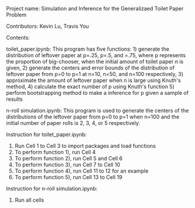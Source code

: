Project name: Simulation and Inference for the Generalizaed Toilet Paper Problem

Contributors: Kevin Lu, Travis You


Contents:

toilet_paper.ipynb:
This program has five functions: 1) generate the distribution of leftover paper at p=.25, p=.5, and =.75, where p represents the proportion of big-chooser, when the initial amount of toilet paper n is given, 2) generate the centers and error bounds of the distribution of leftover paper from p=0 to p=1 at n=10, n=50, and n=100 respectively, 3) approximate the amount of leftover paper when n is large using Knuth's method, 4) calculate the exact number of p using Knuth's function 5) perform bootstrapping method to make a inference for p given a sample of results

n-roll simulation.ipynb:
This program is used to generate the centers of the distributions of the leftover paper from p=0 to p=1 when n=100 and the initial number of paper rolls is 2, 3, 4, or 5 respectively.


Instruction for toilet_paper.ipynb:
1. Run Cell 1 to Cell 3 to import packages and load functions
2. To perform function 1), run Cell 4
3. To perform function 2), run Cell 5 and Cell 6
4. To perform function 3), run Cell 7 to Cell 10
5. To perform function 4), run Cell 11 to 12 for an example
6. To perform function 5), run Cell 13 to Cell 19

Instruction for n-roll simulation.ipynb:
1. Run all cells
